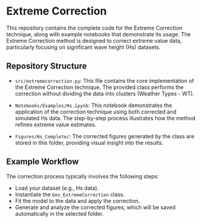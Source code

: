 # Extreme Correction

This repository contains the complete code for the Extreme Correction technique, along with example notebooks that demonstrate its usage. The Extreme Correction method is designed to correct extreme value data, particularly focusing on significant wave height (Hs) datasets.

## Repository Structure
- `src/extremecorrection.py`: This file contains the core implementation of the Extreme Correction technique. The provided class performs the correction without dividing the data into clusters (Weather Types - WT).

- `Notebooks/Examples/Hs.ipynb`: This notebook demonstrates the application of the correction technique using both corrected and simulated Hs data. The step-by-step process illustrates how the method refines extreme value estimates.

- `Figures/Hs_Complete/`: The corrected figures generated by the class are stored in this folder, providing visual insight into the results.


## Example Workflow

The correction process typically involves the following steps:

- Load your dataset (e.g., Hs data).
- Instantiate the `Gev_ExtremeCorrection` class.
- Fit the model to the data and apply the correction.
- Generate and analyze the corrected figures, which will be saved automatically in the selected folder.